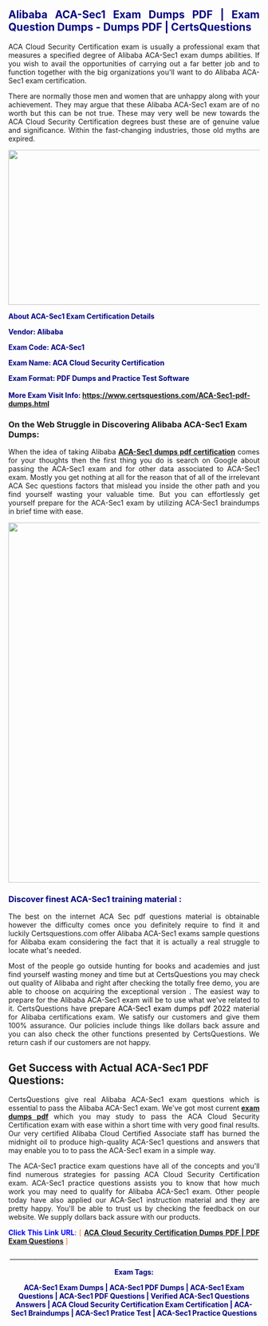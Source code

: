 <h2 style="text-align: justify;"><span style="color: #000080;">Alibaba ACA-Sec1 Exam Dumps PDF | Exam Question Dumps - Dumps PDF | CertsQuestions</span></h2>
<p style="text-align: justify;">ACA Cloud Security Certification exam is usually a professional exam that measures a specified degree of Alibaba  ACA-Sec1 exam dumps abilities. If you wish to avail the opportunities of carrying out a far better job and to function together with the big organizations you'll want to do Alibaba ACA-Sec1 exam certification.</p>
<p style="text-align: justify;">There are normally those men and women that are unhappy along with your achievement. They may argue that these Alibaba  ACA-Sec1 exam are of no worth but this can be not true. These may very well be new towards the ACA Cloud Security Certification degrees bust these are of genuine value and significance. Within the fast-changing industries, those old myths are expired.</p>
<p><img style="display: block; margin-left: auto; margin-right: auto;" src="https://i.imgur.com/eaP4ae9.png" width="840" height="310" /></p>
<p><span style="color: #000080;"><strong>About ACA-Sec1 Exam Certification Details</strong></span></p>
<p><span style="color: #000080;"><strong>Vendor: Alibaba<br /></strong></span></p>
<p><span style="color: #000080;"><strong>Exam Code: ACA-Sec1</strong></span></p>
<p><span style="color: #000080;"><strong>Exam Name: ACA Cloud Security Certification</strong></span></p>
<p><span style="color: #000080;"><strong>Exam Format: PDF Dumps and Practice Test Software<br /><br />More Exam Visit Info: <span style="color: #ff6600;"><a href="https://www.certsquestions.com/ACA-Sec1-pdf-dumps.html">https://www.certsquestions.com/ACA-Sec1-pdf-dumps.html</a></span></strong></span></p>
<h3>On the Web Struggle in Discovering Alibaba ACA-Sec1 Exam Dumps:</h3>
<p style="text-align: justify;">When the idea of taking Alibaba <a href="https://www.certsquestions.com/ACA-Sec1-pdf-dumps.html"><strong> ACA-Sec1 dumps pdf certification</strong></a> comes for your thoughts then the first thing you do is search on Google about passing the ACA-Sec1 exam and for other data associated to ACA-Sec1 exam. Mostly you get nothing at all for the reason that of all of the irrelevant ACA Sec questions factors that mislead you inside the other path and you find yourself wasting your valuable time. But you can effortlessly get yourself prepare for the ACA-Sec1 exam by utilizing ACA-Sec1 braindumps in brief time with ease.</p>
<p><a href="https://www.certsquestions.com/ACA-Sec1-pdf-dumps.html"><img style="display: block; margin-left: auto; margin-right: auto;" src="https://i.imgur.com/pxhoKQ2.png" width="720" /></a></p>
<h3><span style="color: #000080;">Discover finest  ACA-Sec1 training material :</span></h3>
<p style="text-align: justify;">The best on the internet ACA Sec pdf questions material is obtainable however the difficulty comes once you definitely require to find it and luckily Certsquestions.com offer Alibaba ACA-Sec1 exams sample questions for Alibaba  exam considering the fact that it is actually a real struggle to locate what's needed.</p>
<p style="text-align: justify;">Most of the people go outside hunting for books and academies and just find yourself wasting money and time but at CertsQuestions you may check out quality of Alibaba  and right after checking the totally free demo, you are able to choose on acquiring the exceptional version . The easiest way to prepare for the Alibaba ACA-Sec1 exam will be to use what we've related to it. CertsQuestions have <span style="color: #000000;">prepare ACA-Sec1 exam dumps pdf 2022</span> material for Alibaba certifications exam. We satisfy our customers and give them 100% assurance. Our policies include things like dollars back assure and you can also check the other functions presented by CertsQuestions. We return cash if our customers are not happy.</p>
<h2>Get Success with Actual ACA-Sec1 PDF Questions:</h2>
<p style="text-align: justify;">CertsQuestions give real Alibaba ACA-Sec1 exam questions which is essential to pass the Alibaba  ACA-Sec1 exam. We've got most current<strong>&nbsp;<a href="https://www.certsquestions.com/">exam dumps pdf</a></strong>&nbsp;which you may study to pass the ACA Cloud Security Certification exam with ease within a short time with very good final results. Our very certified Alibaba Cloud Certified Associate staff has burned the midnight oil to produce high-quality ACA-Sec1 questions and answers that may enable you to to pass the ACA-Sec1 exam in a simple way.</p>
<p style="text-align: justify;">The ACA-Sec1 practice exam questions have all of the concepts and you'll find numerous strategies for passing ACA Cloud Security Certification exam. ACA-Sec1 practice questions assists you to know that how much work you may need to qualify for Alibaba  ACA-Sec1 exam. Other people today have also applied our ACA-Sec1 instruction material and they are pretty happy. You'll be able to trust us by checking the feedback on our website. We supply dollars back assure with our products.</p>
<p style="text-align: justify;"><span style="color: #0000ff;"><strong>Click This Link URL</strong>:</span> <span style="color: #ff6600;">[ <strong><a href="https://www.certsquestions.com/alibaba-cloud-certified-associate-certification.html">ACA Cloud Security Certification Dumps PDF | PDF Exam Questions</a></strong> ]</span></p>
<p style="text-align: center;">______________________________________________________________________________</p>
<p style="text-align: center;"><span style="color: #000080;"><strong>Exam Tags:</strong></span></p>
<p style="text-align: center;"><span style="color: #000080;"><strong>ACA-Sec1 Exam Dumps | ACA-Sec1 PDF Dumps | ACA-Sec1 Exam Questions | ACA-Sec1 PDF Questions | Verified ACA-Sec1 Questions Answers | ACA Cloud Security Certification Exam Certification | ACA-Sec1 Braindumps | ACA-Sec1 Pratice Test | ACA-Sec1 Practice Questions</strong></span></p>
